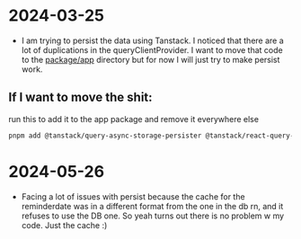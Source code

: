 # 2024-03-25

- I am trying to persist the data using Tanstack. I noticed that there are a lot of duplications in the queryClientProvider. I want to move that code to the [package/app](../package/app) directory but for now I will just try to make persist work.

## If I want to move the shit:

run this to add it to the app package and remove it everywhere else

```bash
pnpm add @tanstack/query-async-storage-persister @tanstack/react-query-persist-client
```

# 2024-05-26

- Facing a lot of issues with persist because the cache for the reminderdate was in a different format from the one in the db rn, and it refuses to use the DB one. So yeah turns out there is no problem w my code. Just the cache :)